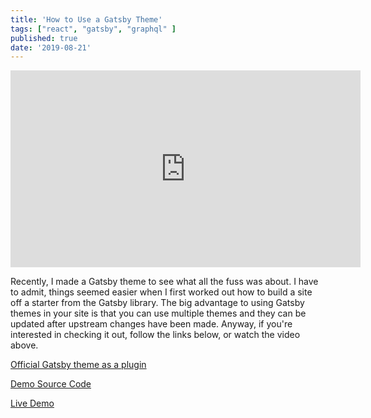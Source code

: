 ```yaml
---
title: 'How to Use a Gatsby Theme'
tags: ["react", "gatsby", "graphql" ]
published: true
date: '2019-08-21'
---
```


<iframe width="560" height="315" src="https://www.youtube.com/embed/wlu8q6Q3Hro" frameborder="0" allow="accelerometer; autoplay; encrypted-media; gyroscope; picture-in-picture" allowfullscreen></iframe>

<br>

Recently, I made a Gatsby theme to see what all the fuss was about. I have to admit, things seemed easier when I first worked out how to build a site off a starter from the Gatsby library. The big advantage to using Gatsby themes in your site is that you can use multiple themes and they can be updated after upstream changes have been made. Anyway, if you're interested in checking it out, follow the links below, or watch the video above.

[Official Gatsby theme as a plugin](https://www.gatsbyjs.org/packages/@willjw3/gatsby-theme-techblog/?=willjw)

[Demo Source Code](https://github.com/willjw3/gatsby-theme-techblog)

[Live Demo](https://gatsby-theme-techblog.netlify.com/)

